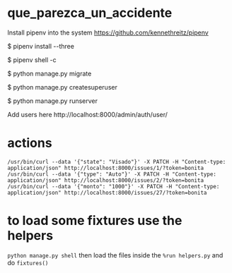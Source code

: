 # que_parezca_un_accidente

Install pipenv into the system https://github.com/kennethreitz/pipenv

$ pipenv install --three

$ pipenv shell -c

$ python manage.py migrate

$ python manage.py createsuperuser

$ python manage.py runserver

Add users here http://localhost:8000/admin/auth/user/


# actions

`/usr/bin/curl --data '{"state": "Visado"}' -X PATCH -H "Content-type: application/json" http://localhost:8000/issues/1/?token=bonita`
`/usr/bin/curl --data '{"type": "Auto"}' -X PATCH -H "Content-type: application/json" http://localhost:8000/issues/2/?token=bonita`
`/usr/bin/curl --data '{"monto": "1000"}' -X PATCH -H "Content-type: application/json" http://localhost:8000/issues/27/?token=bonita`

# to load some fixtures use the helpers

`python manage.py shell` then load the files inside the `%run helpers.py` and do `fixtures()`


